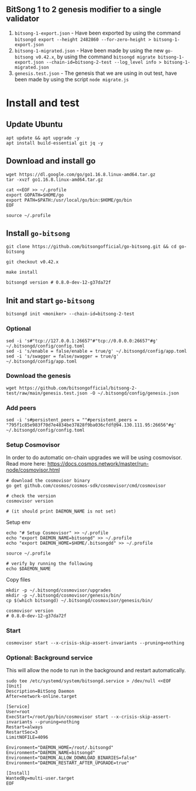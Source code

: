 ## BitSong 1 to 2 genesis modifier to a single validator

1. `bitsong-1-export.json` - Have been exported by using the command `bitsongd export --height 2482860 --for-zero-height > bitsong-1-export.json`
2. `bitsong-1-migrated.json` - Have been made by using the new `go-bitsong v0.42.x`, by using the command `bitsongd migrate bitsong-1-export.json --chain-id=bitsong-2-test --log_level info > bitsong-1-migrated.json`
3. `genesis.test.json` - The genesis that we are using in out test, have been made by using the script `node migrate.js`

# Install and test

## Update Ubuntu

```
apt update && apt upgrade -y
apt install build-essential git jq -y
```

## Download and install go

```
wget https://dl.google.com/go/go1.16.8.linux-amd64.tar.gz
tar -xvzf go1.16.8.linux-amd64.tar.gz

cat <<EOF >> ~/.profile
export GOPATH=$HOME/go
export PATH=$PATH:/usr/local/go/bin:$HOME/go/bin
EOF
```

```
source ~/.profile
```

## Install `go-bitsong`

```
git clone https://github.com/bitsongofficial/go-bitsong.git && cd go-bitsong

git checkout v0.42.x

make install

bitsongd version # 0.8.0-dev-12-g37da72f
```

## Init and start `go-bitsong`

```
bitsongd init <moniker> --chain-id=bitsong-2-test
```

### Optional

```
sed -i 's#"tcp://127.0.0.1:26657"#"tcp://0.0.0.0:26657"#g' ~/.bitsongd/config/config.toml
sed -i 's/enable = false/enable = true/g' ~/.bitsongd/config/app.toml
sed -i 's/swagger = false/swagger = true/g' ~/.bitsongd/config/app.toml
```

### Download the genesis

```
wget https://github.com/bitsongofficial/bitsong-2-test/raw/main/genesis.test.json -O ~/.bitsongd/config/genesis.json
```

### Add peers

```
sed -i 's#persistent_peers = ""#persistent_peers = "795f1c85e983f70d7e4834be37828f9ba036cfdf@94.130.111.95:26656"#g' ~/.bitsongd/config/config.toml
```

### Setup Cosmovisor

In order to do automatic on-chain upgrades we will be using cosmovisor. Read more here: https://docs.cosmos.network/master/run-node/cosmovisor.html

```
# download the cosmovisor binary
go get github.com/cosmos/cosmos-sdk/cosmovisor/cmd/cosmovisor

# check the version
cosmovisor version

# (it should print DAEMON_NAME is not set)
```

Setup env

```
echo "# Setup Cosmovisor" >> ~/.profile
echo "export DAEMON_NAME=bitsongd" >> ~/.profile
echo "export DAEMON_HOME=$HOME/.bitsongdd" >> ~/.profile
```

```
source ~/.profile

# verify by running the following
echo $DAEMON_NAME
```

Copy files

```
mkdir -p ~/.bitsongd/cosmovisor/upgrades
mkdir -p ~/.bitsongd/cosmovisor/genesis/bin/
cp $(which bitsongd) ~/.bitsongd/cosmovisor/genesis/bin/
```

```
cosmovisor version
# 0.8.0-dev-12-g37da72f
```

### Start

```
cosmovisor start --x-crisis-skip-assert-invariants --pruning=nothing
```

### Optional: Background service

This will allow the node to run in the background and restart automatically.

```
sudo tee /etc/systemd/system/bitsongd.service > /dev/null <<EOF
[Unit]
Description=BitSong Daemon
After=network-online.target

[Service]
User=root
ExecStart=/root/go/bin/cosmovisor start --x-crisis-skip-assert-invariants --pruning=nothing
Restart=always
RestartSec=3
LimitNOFILE=4096

Environment="DAEMON_HOME=/root/.bitsongd"
Environment="DAEMON_NAME=bitsongd"
Environment="DAEMON_ALLOW_DOWNLOAD_BINARIES=false"
Environment="DAEMON_RESTART_AFTER_UPGRADE=true"

[Install]
WantedBy=multi-user.target
EOF
```
